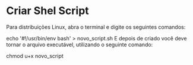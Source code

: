 # Criar Shel Script
Para distribuições Linux, abra o terminal e digite os seguintes comandos:

echo '#!/usr/bin/env bash' > novo_script.sh
E depois de criado você deve tornar o arquivo executável, utilizando o seguinte comando:

chmod u+x novo_script